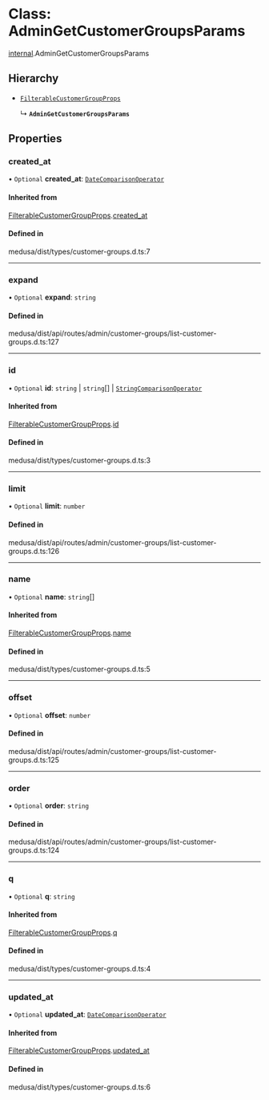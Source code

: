 # Class: AdminGetCustomerGroupsParams

[internal](../modules/internal-4.md).AdminGetCustomerGroupsParams

## Hierarchy

- [`FilterableCustomerGroupProps`](internal-4.FilterableCustomerGroupProps.md)

  ↳ **`AdminGetCustomerGroupsParams`**

## Properties

### created\_at

• `Optional` **created\_at**: [`DateComparisonOperator`](internal-2.DateComparisonOperator.md)

#### Inherited from

[FilterableCustomerGroupProps](internal-4.FilterableCustomerGroupProps.md).[created_at](internal-4.FilterableCustomerGroupProps.md#created_at)

#### Defined in

medusa/dist/types/customer-groups.d.ts:7

___

### expand

• `Optional` **expand**: `string`

#### Defined in

medusa/dist/api/routes/admin/customer-groups/list-customer-groups.d.ts:127

___

### id

• `Optional` **id**: `string` \| `string`[] \| [`StringComparisonOperator`](internal-4.StringComparisonOperator.md)

#### Inherited from

[FilterableCustomerGroupProps](internal-4.FilterableCustomerGroupProps.md).[id](internal-4.FilterableCustomerGroupProps.md#id)

#### Defined in

medusa/dist/types/customer-groups.d.ts:3

___

### limit

• `Optional` **limit**: `number`

#### Defined in

medusa/dist/api/routes/admin/customer-groups/list-customer-groups.d.ts:126

___

### name

• `Optional` **name**: `string`[]

#### Inherited from

[FilterableCustomerGroupProps](internal-4.FilterableCustomerGroupProps.md).[name](internal-4.FilterableCustomerGroupProps.md#name)

#### Defined in

medusa/dist/types/customer-groups.d.ts:5

___

### offset

• `Optional` **offset**: `number`

#### Defined in

medusa/dist/api/routes/admin/customer-groups/list-customer-groups.d.ts:125

___

### order

• `Optional` **order**: `string`

#### Defined in

medusa/dist/api/routes/admin/customer-groups/list-customer-groups.d.ts:124

___

### q

• `Optional` **q**: `string`

#### Inherited from

[FilterableCustomerGroupProps](internal-4.FilterableCustomerGroupProps.md).[q](internal-4.FilterableCustomerGroupProps.md#q)

#### Defined in

medusa/dist/types/customer-groups.d.ts:4

___

### updated\_at

• `Optional` **updated\_at**: [`DateComparisonOperator`](internal-2.DateComparisonOperator.md)

#### Inherited from

[FilterableCustomerGroupProps](internal-4.FilterableCustomerGroupProps.md).[updated_at](internal-4.FilterableCustomerGroupProps.md#updated_at)

#### Defined in

medusa/dist/types/customer-groups.d.ts:6

